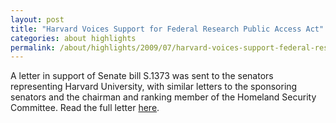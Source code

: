 ```yaml
---
layout: post
title: "Harvard Voices Support for Federal Research Public Access Act"
categories: about highlights
permalink: /about/highlights/2009/07/harvard-voices-support-federal-research-public-access-act/index.html
---
```

<p>A letter in support of Senate bill S.1373 was sent to the senators representing Harvard University, with similar letters to the sponsoring senators and the chairman and ranking member of the Homeland Security Committee.  Read the full letter <a href="http://osc.hul.harvard.edu/content/letter-regarding-s1373">here</a>.</p>